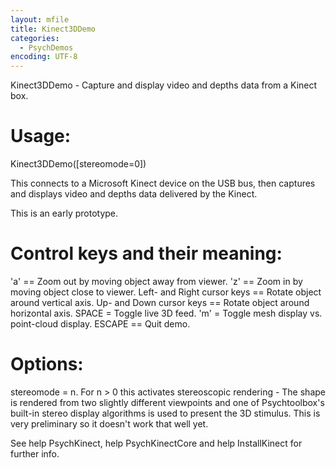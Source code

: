 ```yaml
---
layout: mfile
title: Kinect3DDemo
categories:
  - PsychDemos
encoding: UTF-8
---
```


Kinect3DDemo - Capture and display video and depths data from a Kinect box.

# Usage:

Kinect3DDemo([stereomode=0])

This connects to a Microsoft Kinect device on the USB bus, then captures
and displays video and depths data delivered by the Kinect.

This is an early prototype.

# Control keys and their meaning:

'a' == Zoom out by moving object away from viewer.
'z' == Zoom in by moving object close to viewer.
Left- and Right cursor keys == Rotate object around vertical axis.
Up- and Down cursor keys == Rotate object around horizontal axis.
SPACE = Toggle live 3D feed.
'm' = Toggle mesh display vs. point-cloud display.
ESCAPE == Quit demo.

# Options:

stereomode = n. For n \> 0 this activates stereoscopic rendering - The shape is
rendered from two slightly different viewpoints and one of Psychtoolbox's
built-in stereo display algorithms is used to present the 3D stimulus. This
is very preliminary so it doesn't work that well yet.

See help PsychKinect, help PsychKinectCore and help InstallKinect for
further info.
